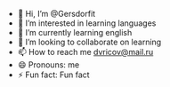 - 👋 Hi, I’m @Gersdorfit
- 👀 I’m interested in learning languages
- 🌱 I’m currently learning english
- 💞️ I’m looking to collaborate on learning
- 📫 How to reach me dvricov@mail.ru
- 😄 Pronouns: me
- ⚡ Fun fact: Fun fact

<!---
Gersdorfit/Gersdorfit is a ✨ special ✨ repository because its `README.md` (this file) appears on your GitHub profile.
You can click the Preview link to take a look at your changes.
--->
